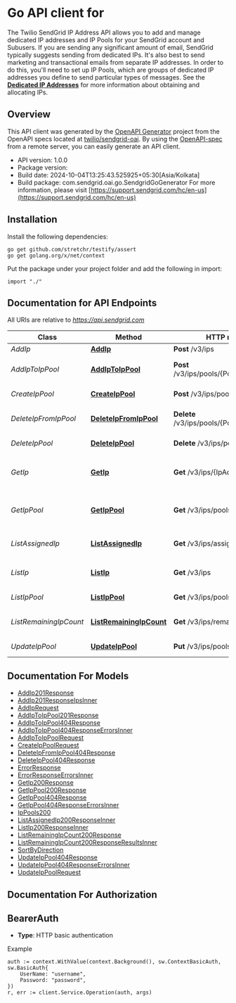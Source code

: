# Go API client for 

The Twilio SendGrid IP Address API allows you to add and manage dedicated IP addresses and IP Pools for your SendGrid account and Subusers. If you are sending any significant amount of email, SendGrid typically suggests sending from dedicated IPs. It's also best to send marketing and transactional emails from separate IP addresses. In order to do this, you'll need to set up IP Pools, which are groups of dedicated IP addresses you define to send particular types of messages. See the [**Dedicated IP Addresses**](https://docs.sendgrid.com/ui/account-and-settings/dedicated-ip-addresses) for more information about obtaining and allocating IPs.

## Overview
This API client was generated by the [OpenAPI Generator](https://openapi-generator.tech) project from the OpenAPI specs located at [twilio/sendgrid-oai](https://github.com/twilio/sendgrid-oai/tree/main/spec).  By using the [OpenAPI-spec](https://www.openapis.org/) from a remote server, you can easily generate an API client.

- API version: 1.0.0
- Package version: 
- Build date: 2024-10-04T13:25:43.525925+05:30[Asia/Kolkata]
- Build package: com.sendgrid.oai.go.SendgridGoGenerator
For more information, please visit [https://support.sendgrid.com/hc/en-us](https://support.sendgrid.com/hc/en-us)

## Installation

Install the following dependencies:

```shell
go get github.com/stretchr/testify/assert
go get golang.org/x/net/context
```

Put the package under your project folder and add the following in import:

```golang
import "./"
```

## Documentation for API Endpoints

All URIs are relative to *https://api.sendgrid.com*

Class | Method | HTTP request | Description
------------ | ------------- | ------------- | -------------
*AddIp* | [**AddIp**](docs/AddIp.md#addip) | **Post** /v3/ips | Add IPs
*AddIpToIpPool* | [**AddIpToIpPool**](docs/AddIpToIpPool.md#addiptoippool) | **Post** /v3/ips/pools/{PoolName}/ips | Add an IP address to a pool
*CreateIpPool* | [**CreateIpPool**](docs/CreateIpPool.md#createippool) | **Post** /v3/ips/pools | Create an IP pool
*DeleteIpFromIpPool* | [**DeleteIpFromIpPool**](docs/DeleteIpFromIpPool.md#deleteipfromippool) | **Delete** /v3/ips/pools/{PoolName}/ips/{Ip} | Remove an IP address from a pool
*DeleteIpPool* | [**DeleteIpPool**](docs/DeleteIpPool.md#deleteippool) | **Delete** /v3/ips/pools/{PoolName} | Delete an IP pool
*GetIp* | [**GetIp**](docs/GetIp.md#getip) | **Get** /v3/ips/{IpAddress} | Retrieve all IP pools an IP address belongs to
*GetIpPool* | [**GetIpPool**](docs/GetIpPool.md#getippool) | **Get** /v3/ips/pools/{PoolName} | Retrieve all the IPs in a specified pool
*ListAssignedIp* | [**ListAssignedIp**](docs/ListAssignedIp.md#listassignedip) | **Get** /v3/ips/assigned | Retrieve all assigned IPs
*ListIp* | [**ListIp**](docs/ListIp.md#listip) | **Get** /v3/ips | Retrieve all IP addresses
*ListIpPool* | [**ListIpPool**](docs/ListIpPool.md#listippool) | **Get** /v3/ips/pools | Retrieve all IP pools
*ListRemainingIpCount* | [**ListRemainingIpCount**](docs/ListRemainingIpCount.md#listremainingipcount) | **Get** /v3/ips/remaining | Get remaining IPs count
*UpdateIpPool* | [**UpdateIpPool**](docs/UpdateIpPool.md#updateippool) | **Put** /v3/ips/pools/{PoolName} | Rename an IP pool


## Documentation For Models

 - [AddIp201Response](AddIp201Response.md)
 - [AddIp201ResponseIpsInner](AddIp201ResponseIpsInner.md)
 - [AddIpRequest](AddIpRequest.md)
 - [AddIpToIpPool201Response](AddIpToIpPool201Response.md)
 - [AddIpToIpPool404Response](AddIpToIpPool404Response.md)
 - [AddIpToIpPool404ResponseErrorsInner](AddIpToIpPool404ResponseErrorsInner.md)
 - [AddIpToIpPoolRequest](AddIpToIpPoolRequest.md)
 - [CreateIpPoolRequest](CreateIpPoolRequest.md)
 - [DeleteIpFromIpPool404Response](DeleteIpFromIpPool404Response.md)
 - [DeleteIpPool404Response](DeleteIpPool404Response.md)
 - [ErrorResponse](ErrorResponse.md)
 - [ErrorResponseErrorsInner](ErrorResponseErrorsInner.md)
 - [GetIp200Response](GetIp200Response.md)
 - [GetIpPool200Response](GetIpPool200Response.md)
 - [GetIpPool404Response](GetIpPool404Response.md)
 - [GetIpPool404ResponseErrorsInner](GetIpPool404ResponseErrorsInner.md)
 - [IpPools200](IpPools200.md)
 - [ListAssignedIp200ResponseInner](ListAssignedIp200ResponseInner.md)
 - [ListIp200ResponseInner](ListIp200ResponseInner.md)
 - [ListRemainingIpCount200Response](ListRemainingIpCount200Response.md)
 - [ListRemainingIpCount200ResponseResultsInner](ListRemainingIpCount200ResponseResultsInner.md)
 - [SortByDirection](SortByDirection.md)
 - [UpdateIpPool404Response](UpdateIpPool404Response.md)
 - [UpdateIpPool404ResponseErrorsInner](UpdateIpPool404ResponseErrorsInner.md)
 - [UpdateIpPoolRequest](UpdateIpPoolRequest.md)


## Documentation For Authorization



## BearerAuth

- **Type**: HTTP basic authentication

Example

```golang
auth := context.WithValue(context.Background(), sw.ContextBasicAuth, sw.BasicAuth{
    UserName: "username",
    Password: "password",
})
r, err := client.Service.Operation(auth, args)
```

